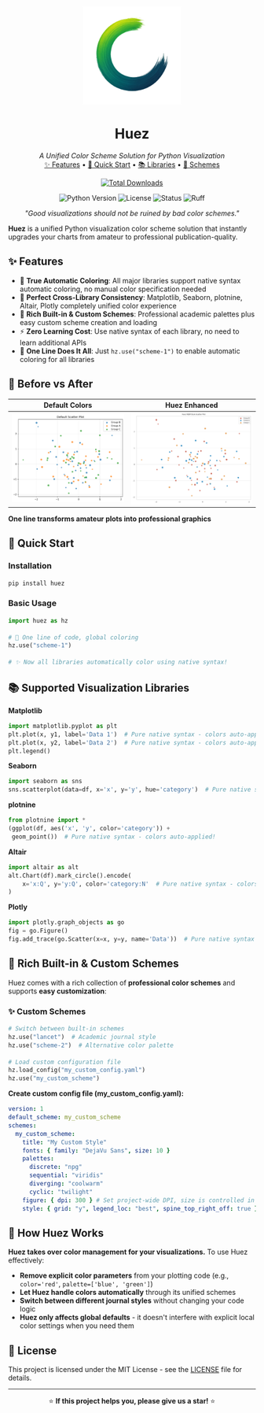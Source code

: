 <p align="center">
  <img src="logo.png" alt="Huez Logo" width="200"/>
</p>

<h1 align="center">Huez</h1>

<p align="center">
  <em>A Unified Color Scheme Solution for Python Visualization</em>
  <br />
  <a href="#features">✨ Features</a> •
  <a href="#installation">🚀 Quick Start</a> •
  <a href="#usage">📚 Libraries</a> •
  <a href="#schemes">🎨 Schemes</a>
</p>

<!-- Key Metric: Downloads (This is the new section) -->
<p align="center">
  <a href="https://pepy.tech/project/huez"> <!-- Ensure 'huez' is the correct package name on PyPI -->
    <img src="https://img.shields.io/pepy/dt/huez?style=for-the-badge&color=306998&label=Downloads&logo=python" alt="Total Downloads"/>
  </a>
</p>

<!-- Static Project Info -->
<p align="center">
  <img src="https://img.shields.io/badge/python-3.7+-blue.svg" alt="Python Version"/>
  <img src="https://img.shields.io/badge/License-MIT-yellow.svg" alt="License"/>
  <img src="https://img.shields.io/badge/status-pre--alpha-red.svg" alt="Status"/>
  <img src="https://img.shields.io/badge/⚡%20linted%20with-ruff-000000.svg" alt="Ruff"/>
</p>

<p align="center">
  <em>"Good visualizations should not be ruined by bad color schemes."</em>
</p>

**Huez** is a unified Python visualization color scheme solution that instantly upgrades your charts from amateur to professional publication-quality.

## ✨ Features

- 🚀 **True Automatic Coloring**: All major libraries support native syntax automatic coloring, no manual color specification needed
- 🎯 **Perfect Cross-Library Consistency**: Matplotlib, Seaborn, plotnine, Altair, Plotly completely unified color experience
- 🎨 **Rich Built-in & Custom Schemes**: Professional academic palettes plus easy custom scheme creation and loading
- ⚡ **Zero Learning Cost**: Use native syntax of each library, no need to learn additional APIs
- 🔧 **One Line Does It All**: Just `hz.use("scheme-1")` to enable automatic coloring for all libraries

## 🎨 Before vs After

| Default Colors | Huez Enhanced |
|---|---|
| ![Before](./assets/comparison/plotly_default_scatter.png) | ![After](./assets/comparison/plotly_huez_scatter.png) |

**One line transforms amateur plots into professional graphics**

## 🚀 Quick Start

### Installation

```bash
pip install huez
```

### Basic Usage

```python
import huez as hz

# 🎨 One line of code, global coloring
hz.use("scheme-1")

# ✨ Now all libraries automatically color using native syntax!
```

## 📚 Supported Visualization Libraries

**Matplotlib**

```python
import matplotlib.pyplot as plt
plt.plot(x, y1, label='Data 1')  # Pure native syntax - colors auto-applied!
plt.plot(x, y2, label='Data 2')  # Pure native syntax - colors auto-applied!
plt.legend()
```

**Seaborn**

```python
import seaborn as sns
sns.scatterplot(data=df, x='x', y='y', hue='category')  # Pure native syntax - colors auto-applied!
```

**plotnine**

```python
from plotnine import *
(ggplot(df, aes('x', 'y', color='category')) + 
 geom_point())  # Pure native syntax - colors auto-applied!
```

**Altair**

```python
import altair as alt
alt.Chart(df).mark_circle().encode(
    x='x:Q', y='y:Q', color='category:N'  # Pure native syntax - colors auto-applied!
)
```

**Plotly**

```python
import plotly.graph_objects as go
fig = go.Figure()
fig.add_trace(go.Scatter(x=x, y=y, name='Data'))  # Pure native syntax - colors auto-applied!
```

## 🎨 Rich Built-in & Custom Schemes

Huez comes with a rich collection of **professional color schemes** and supports **easy customization**:

### ✨ Custom Schemes

```python
# Switch between built-in schemes
hz.use("lancet")  # Academic journal style
hz.use("scheme-2")  # Alternative color palette

# Load custom configuration file
hz.load_config("my_custom_config.yaml")
hz.use("my_custom_scheme")
```

**Create custom config file (my_custom_config.yaml):**

```yaml
version: 1
default_scheme: my_custom_scheme
schemes:
  my_custom_scheme:
    title: "My Custom Style"
    fonts: { family: "DejaVu Sans", size: 10 }
    palettes:
      discrete: "npg"
      sequential: "viridis"
      diverging: "coolwarm"
      cyclic: "twilight"
    figure: { dpi: 300 } # Set project-wide DPI, size is controlled in code
    style: { grid: "y", legend_loc: "best", spine_top_right_off: true }
```

## 🔧 How Huez Works

**Huez takes over color management for your visualizations.** To use Huez effectively:

- **Remove explicit color parameters** from your plotting code (e.g., `color='red'`, `palette=['blue', 'green']`)
- **Let Huez handle colors automatically** through its unified schemes
- **Switch between different journal styles** without changing your code logic
- **Huez only affects global defaults** - it doesn't interfere with explicit local color settings when you need them

## 📄 License

This project is licensed under the MIT License - see the [LICENSE](LICENSE) file for details.

<div align="center">

---

⭐ **If this project helps you, please give us a star!** ⭐

</div>
